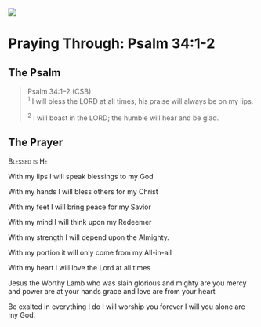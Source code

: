 <img class="intro-right" src="/images/art-paris-psalter.jpg">

# Praying Through: Psalm 34:1-2

## The Psalm

>Psalm 34:1–2 (CSB)  
><sup>1</sup> I will bless the LORD at all times; his praise will always be on my lips. 
>
><sup>2</sup> I will boast in the LORD; the humble will hear and be glad.

## The Prayer

<div style="font-variant: small-caps;">
Blessed is He
</div>

With my lips
  I will speak blessings
  to my God

With my hands
  I will bless others
  for my Christ

With my feet
  I will bring peace
  for my Savior

With my mind
  I will think
  upon my Redeemer

With my strength
  I will depend
  upon the Almighty.

With my portion
  it will only come
  from my All-in-all

With my heart
  I will love
  the Lord at all times

Jesus
  the Worthy Lamb who was slain
  glorious and mighty are you
  mercy and power are at your hands
  grace and love are from your heart

Be exalted
  in everything I do
  I will worship you
  forever I will
  you alone are my God.
